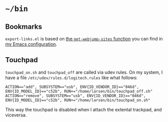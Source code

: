 # `~/bin`

## Bookmarks

`export-links.el` is based on [the `get-webjump-sites` function](https://github.com/larsen/emacs-configuration/blob/master/larsen-functions.el#L97) you can find in [my Emacs configuration](https://github.com/larsen/emacs-configuration).

## Touchpad

`touchpad_on.sh` and `touchpad_off` are called via udev rules.  On my system, I have a file `/etc/udev/rules.d/logitech.rules` like what follows:

```
ACTION=="add", SUBSYSTEM=="usb", ENV{ID_VENDOR_ID}=="046d", ENV{ID_MODEL_ID}=="c52b", RUN+="/home/larsen/bin/touchpad_off.sh"
ACTION=="remove", SUBSYSTEM=="usb", ENV{ID_VENDOR_ID}=="046d", ENV{ID_MODEL_ID}=="c52b", RUN+="/home/larsen/bin/touchpad_on.sh"
```

This way the touchpad is disabled when I attach the extental trackpad, and viceversa.
